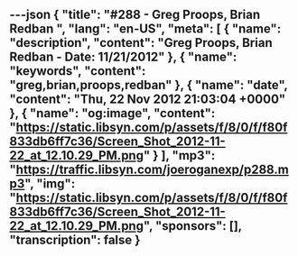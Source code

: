 ---json
{
  "title": "#288 - Greg Proops, Brian Redban ",
  "lang": "en-US",
  "meta": [
    {
      "name": "description",
      "content": "Greg Proops, Brian Redban - Date: 11/21/2012"
    },
    {
      "name": "keywords",
      "content": "greg,brian,proops,redban"
    },
    {
      "name": "date",
      "content": "Thu, 22 Nov 2012 21:03:04 +0000"
    },
    {
      "name": "og:image",
      "content": "https://static.libsyn.com/p/assets/f/8/0/f/f80f833db6ff7c36/Screen_Shot_2012-11-22_at_12.10.29_PM.png"
    }
  ],
  "mp3": "https://traffic.libsyn.com/joeroganexp/p288.mp3",
  "img": "https://static.libsyn.com/p/assets/f/8/0/f/f80f833db6ff7c36/Screen_Shot_2012-11-22_at_12.10.29_PM.png",
  "sponsors": [],
  "transcription": false
}
---
<episode-header />

<timemark seconds="0" />

<transcribe-call-to-action />

<episode-footer />